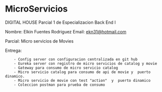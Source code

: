 # MicroServicios

DIGITAL HOUSE
Parcial 1 de Especializacion Back End I 

Nombre: Elkin Fuentes Rodriguez
Email:  ekn31@hotmail.com

Parcial: Micro servicios de Movies

Entrega:  

        - Config server con configuracion centralizada en git hub
        - Eureka server con registro de micro servicios de catalog y movie
        - Gateway para consumo de micro servicio catalog
        - Micro servicio catalog para consumo de api de movie y  puerto dinamico.
        - Micro servicio de movie con test "action"  y  puerto dinamico
        - Coleccion postman para prueba de consumo
